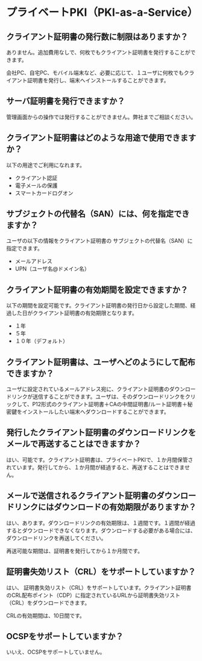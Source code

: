 
# プライベートPKI（PKI-as-a-Service）
<!-- wp:heading -->
<h2> クライアント証明書の発行数に制限はありますか？</h2>
<!-- /wp:heading -->

<!-- wp:paragraph -->
<p>ありません。追加費用なしで、何枚でもクライアント証明書を発行することができます。</p>
<!-- /wp:paragraph -->

<!-- wp:paragraph -->
<p>会社PC、自宅PC、モバイル端末など、必要に応じて、１ユーザに何枚でもクライアント証明書を発行し、端末へインストールすることができます。</p>
<!-- /wp:paragraph -->

<!-- wp:heading -->
<h2>  サーバ証明書を発行できますか？ </h2>
<!-- /wp:heading -->

<!-- wp:paragraph -->
<p> 管理画面からの操作では発行することができません。弊社までご相談ください。 </p>
<!-- /wp:paragraph -->

<!-- wp:heading -->
<h2>クライアント証明書はどのような用途で使用できますか？</h2>
<!-- /wp:heading -->

<!-- wp:paragraph -->
<p>以下の用途でご利用になれます。</p>
<!-- /wp:paragraph -->

<!-- wp:list -->
<ul><li>クライアント認証</li><li>電子メールの保護</li><li>スマートカードログオン</li></ul>
<!-- /wp:list -->

<!-- wp:heading -->
<h2>サブジェクトの代替名（SAN）には、何を指定できますか？</h2>
<!-- /wp:heading -->

<!-- wp:paragraph -->
<p>ユーザの以下の情報をクライアント証明書の サブジェクトの代替名（SAN）に指定できます。 </p>
<!-- /wp:paragraph -->

<!-- wp:list -->
<ul><li>メールアドレス</li><li>UPN（ユーザ名@ドメイン名）</li></ul>
<!-- /wp:list -->

<!-- wp:heading -->
<h2>クライアント証明書の有効期間を設定できますか？</h2>
<!-- /wp:heading -->

<!-- wp:paragraph -->
<p>以下の期間を設定可能です。クライアント証明書の発行日から設定した期間、経過した日がクライアント証明書の有効期限となります。</p>
<!-- /wp:paragraph -->

<!-- wp:list -->
<ul><li>１年</li><li>５年</li><li>１０年（デフォルト）</li></ul>
<!-- /wp:list -->

<!-- wp:heading -->
<h2>クライアント証明書は、ユーザへどのようにして配布できますか？</h2>
<!-- /wp:heading -->

<!-- wp:paragraph -->
<p>ユーザに設定されているメールアドレス宛に、クライアント証明書のダウンロードリンクが送信することができます。ユーザは、そのダウンロードリンクをクリックして、P12形式のクライアント証明書＋CAの中間証明書/ルート証明書＋秘密鍵をインストールしたい端末へダウンロードすることができます。</p>
<!-- /wp:paragraph -->

<!-- wp:heading -->
<h2>発行したクライアント証明書のダウンロードリンクをメールで再送することはできますか？</h2>
<!-- /wp:heading -->

<!-- wp:paragraph -->
<p>はい、可能です。クライアント証明書は、プライベートPKIで、１か月間保管されています。発行してから、１か月間が経過すると、再送することはできません。</p>
<!-- /wp:paragraph -->

<!-- wp:heading -->
<h2>メールで送信されるクライアント証明書のダウンロードリンクにはダウンロードの有効期限がありますか？</h2>
<!-- /wp:heading -->

<!-- wp:paragraph -->
<p>はい、あります。ダウンロードリンクの有効期限は、１週間です。１週間が経過するとダウンロードできなくなります。ダウンロードする必要がある場合には、ダウンロードリンクを再送してください。</p>
<!-- /wp:paragraph -->

<!-- wp:paragraph -->
<p>再送可能な期間は、証明書を発行してから１か月間です。</p>
<!-- /wp:paragraph -->

<!-- wp:heading -->
<h2>証明書失効リスト（CRL）をサポートしていますか？</h2>
<!-- /wp:heading -->

<!-- wp:paragraph -->
<p>はい、 証明書失効リスト（CRL）をサポートしています。クライアント証明書のCRL配布ポイント（CDP）に指定されているURLから証明書失効リスト（CRL）をダウンロードできます。</p>
<!-- /wp:paragraph -->

<!-- wp:paragraph -->
<p>CRLの有効期間は、10日間です。</p>
<!-- /wp:paragraph -->

<!-- wp:heading -->
<h2>OCSPをサポートしていますか？</h2>
<!-- /wp:heading -->

<!-- wp:paragraph -->
<p>いいえ、OCSPをサポートしていません。</p>
<!-- /wp:paragraph -->
